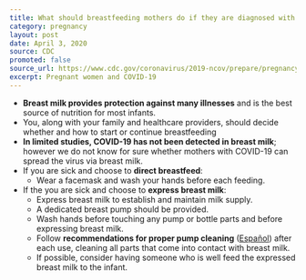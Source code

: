 ```yaml
---
title: What should breastfeeding mothers do if they are diagnosed with or under investigation for COVID-19?
category: pregnancy
layout: post
date: April 3, 2020
source: CDC
promoted: false
source_url: https://www.cdc.gov/coronavirus/2019-ncov/prepare/pregnancy-breastfeeding.html
excerpt: Pregnant women and COVID-19
---
```


- **Breast milk provides protection against many illnesses** and is the best source of nutrition for most infants.
- You, along with your family and healthcare providers, should decide whether and how to start or continue breastfeeding
- **In limited studies, COVID-19 has not been detected in breast milk**; however we do not know for sure whether mothers with COVID-19 can spread the virus via breast milk.
- If you are sick and choose to **direct breastfeed**:
  - Wear a facemask and wash your hands before each feeding.
- If the you are sick and choose to **express breast milk**:
  - Express breast milk to establish and maintain milk supply.
  - A dedicated breast pump should be provided.
  - Wash hands before touching any pump or bottle parts and before expressing breast milk.
  - Follow **recommendations for proper pump cleaning** ([Español](https://www.cdc.gov/healthywater/hygiene/healthychildcare/infantfeeding/breastpump-esp.html)) after each use, cleaning all parts that come into contact with breast milk.
  - If possible, consider having someone who is well feed the expressed breast milk to the infant.
